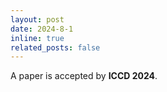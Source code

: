 ```yaml
---
layout: post
date: 2024-8-1
inline: true
related_posts: false
---
```


A paper is accepted by **ICCD 2024**.
